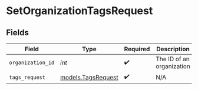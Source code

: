 # SetOrganizationTagsRequest


## Fields

| Field                                          | Type                                           | Required                                       | Description                                    |
| ---------------------------------------------- | ---------------------------------------------- | ---------------------------------------------- | ---------------------------------------------- |
| `organization_id`                              | *int*                                          | :heavy_check_mark:                             | The ID of an organization                      |
| `tags_request`                                 | [models.TagsRequest](../models/tagsrequest.md) | :heavy_check_mark:                             | N/A                                            |